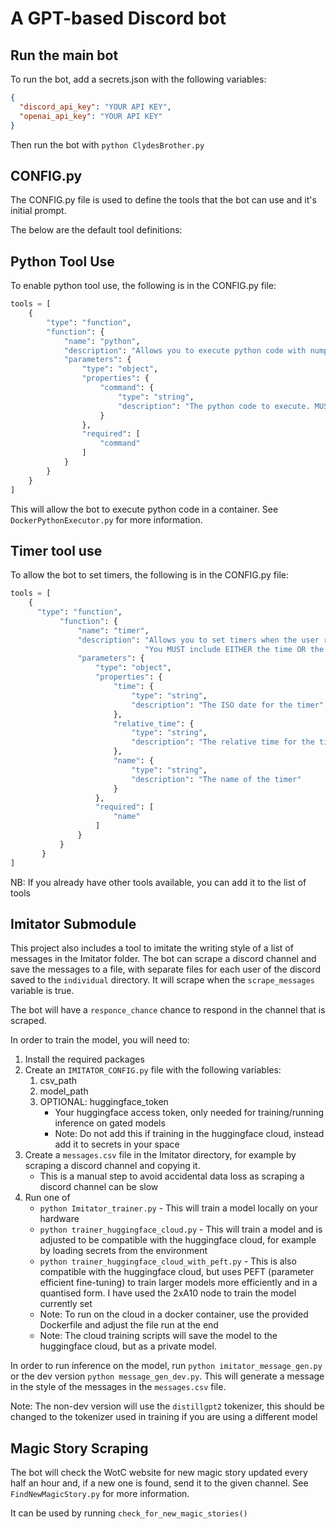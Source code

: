# A GPT-based Discord bot

## Run the main bot

To run the bot, add a secrets.json with the following variables:

```json
{
  "discord_api_key": "YOUR API KEY",
  "openai_api_key": "YOUR API KEY"
}
```

Then run the bot with `python ClydesBrother.py`

## CONFIG.py

The CONFIG.py file is used to define the tools that the bot can use and it's initial prompt.

The below are the default tool definitions:

## Python Tool Use

To enable python tool use, the following is in the CONFIG.py file:

```python
tools = [
    {
        "type": "function",
        "function": {
            "name": "python",
            "description": "Allows you to execute python code with numpy, scipi and pandas. You MUST ALWAYS call print() on all output/return values - i.e. print(output)",
            "parameters": {
                "type": "object",
                "properties": {
                    "command": {
                        "type": "string",
                        "description": "The python code to execute. MUST print the output using print()"
                    }
                },
                "required": [
                    "command"
                ]
            }
        }
    }
]
```

This will allow the bot to execute python code in a container. See ``DockerPythonExecutor.py`` for more information.

## Timer tool use

To allow the bot to set timers, the following is in the CONFIG.py file:

```python
tools = [
    {
      "type": "function",
           "function": {
               "name": "timer",
               "description": "Allows you to set timers when the user requests it. "
                              "You MUST include EITHER the time OR the relative_time parameter.",
               "parameters": {
                   "type": "object",
                   "properties": {
                       "time": {
                           "type": "string",
                           "description": "The ISO date for the timer"
                       },
                       "relative_time": {
                           "type": "string",
                           "description": "The relative time for the timer, in the format DD:HH:MM:SS"
                       },
                       "name": {
                           "type": "string",
                           "description": "The name of the timer"
                       }
                   },
                   "required": [
                       "name"
                   ]
               }
           }
       }
]
```

NB: If you already have other tools available, you can add it to the list of tools

## Imitator Submodule

This project also includes a tool to imitate the writing style of a list of messages in the Imitator folder. The bot can scrape a discord channel and save the messages to a file, with separate files for each user of the discord saved to the ``individual`` directory. It will scrape when the ``scrape_messages`` variable is true.

The bot will have a ``responce_chance`` chance to respond in the channel that is scraped.

In order to train the model, you will need to:

1. Install the required packages 
2. Create an ``IMITATOR_CONFIG.py`` file with the following variables:
   1. csv_path
   2. model_path
   3. OPTIONAL: huggingface_token 
      - Your huggingface access token, only needed for training/running inference on gated models
      - Note: Do not add this if training in the huggingface cloud, instead add it to secrets in your space
3. Create a ``messages.csv`` file in the Imitator directory, for example by scraping a discord channel and copying it.
   - This is a manual step to avoid accidental data loss as scraping a discord channel can be slow
4. Run one of
   - ``python Imitator_trainer.py`` - This will train a model locally on your hardware
   - ``python trainer_huggingface_cloud.py`` - This will train a model and is adjusted to be compatible with the huggingface cloud, for example by loading secrets from the environment
   - ``python trainer_huggingface_cloud_with_peft.py`` - This is also compatible with the huggingface cloud, but uses PEFT (parameter efficient fine-tuning) to train larger models more efficiently and in a quantised form. I have used the 2xA10 node to train the model currently set
   - Note: To run on the cloud in a docker container, use the provided Dockerfile and adjust the file run at the end
   - Note: The cloud training scripts will save the model to the huggingface cloud, but as a private model.

In order to run inference on the model, run ``python imitator_message_gen.py`` or the dev version ``python message_gen_dev.py``. This will generate a message in the style of the messages in the ``messages.csv`` file.

Note: The non-dev version will use the ``distillgpt2`` tokenizer, this should  be changed to the tokenizer used in training if you are using a different model 

## Magic Story Scraping

The bot will check the WotC website for new magic story updated every half an hour and, if a new one is found, send it to the given channel. See ``FindNewMagicStory.py`` for more information.

It can be used by running ``check_for_new_magic_stories()``